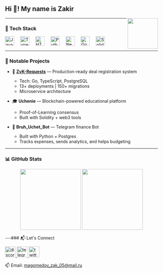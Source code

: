 <!-- Header Banner -->
<div align="center">
  <h2 align="left">Hi 👋! My name is Zakir</h2>
</div>


<img align="right" height="100" src="https://media1.tenor.com/m/zxSnNNjUGsgAAAAd/aesthetic.gif" />

---

### 🧠 Tech Stack

<div align="left">
  <img src="https://cdn.jsdelivr.net/gh/devicons/devicon/icons/javascript/javascript-original.svg" height="30" alt="JavaScript" />
  <img width="12" />
  <img src="https://cdn.jsdelivr.net/gh/devicons/devicon/icons/typescript/typescript-original.svg" height="30" alt="TypeScript" />
  <img width="12" />
  <img src="https://cdn.jsdelivr.net/gh/devicons/devicon/icons/html5/html5-original.svg" height="30" alt="HTML5" />
  <img width="12" />
  <img src="https://cdn.jsdelivr.net/gh/devicons/devicon/icons/python/python-original.svg" height="30" alt="Python" />
  <img width="12" />
  <img src="https://cdn.jsdelivr.net/gh/devicons/devicon/icons/nextjs/nextjs-original.svg" height="30" alt="Next.js" />
  <img width="12" />
  <img src="https://cdn.jsdelivr.net/gh/devicons/devicon/icons/go/go-original.svg" height="30" alt="Go" />
  <img width="12" />
  <img src="https://cdn.jsdelivr.net/gh/devicons/devicon/icons/solidity/solidity-original.svg" height="30" alt="Solidity" />
</div>

---

### 🚀 Notable Projects

- 💼 **[ZvK-Requests](https://github.com/eeephemera/zvk-requests)** — Production-ready deal registration system  
  - Tech: Go, TypeScript, PostgreSQL  
  - 13+ deployments | 150+ migrations  
  - Microservice architecture  

- 🎓 **Uchenie** — Blockchain-powered educational platform  
  - Proof-of-Learning consensus  
  - Built with Solidity + web3 tools  

- 🤖 **Bruh_Uchet_Bot** — Telegram finance Bot  
  - Built with Python + Postgres  
  - Tracks expenses, sends analytics, and helps budgeting  

---

### 📊 GitHub Stats

<div align="center">
  <img src="https://github-readme-stats.vercel.app/api?username=eeephemera&show_icons=true&theme=radical&include_all_commits=true" height="200" />
  <img src="https://github-readme-stats.vercel.app/api/top-langs/?username=eeephemera&layout=compact&langs_count=6&theme=radical" height="200" />
</div>

---### 📬 Let's Connect

<div align="left">
  <a href="https://discord.com/users/532447579817115648" target="_blank">
    <img src="https://img.shields.io/static/v1?message=Discord&logo=discord&label=&color=7289DA&logoColor=white&labelColor=&style=for-the-badge" height="35" alt="discord" />
  </a>
  <a href="https://t.me/eeephemera" target="_blank">
    <img src="https://img.shields.io/static/v1?message=Telegram&logo=telegram&label=&color=2CA5E0&logoColor=white&labelColor=&style=for-the-badge" height="35" alt="telegram" />
  </a>
  <a href="https://x.com/skochhh" target="_blank">
    <img src="https://img.shields.io/static/v1?message=Twitter&logo=twitter&label=&color=1DA1F2&logoColor=white&labelColor=&style=for-the-badge" height="35" alt="twitter" />
  </a>
</div>

📫 Email: [magomedov_zak_05@mail.ru](mailto:magomedov_zak_05@mail.ru)
